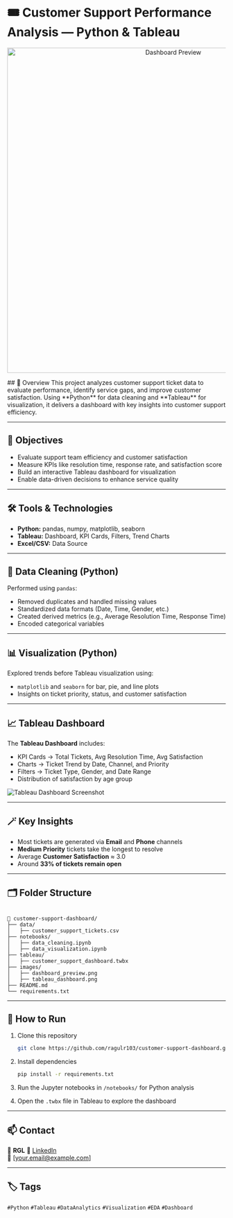 
# 🎟️ Customer Support Performance Analysis — Python & Tableau

<p align="center">
  <img src="images/dashboard_preview.png" alt="Dashboard Preview" width="750"/>
</p>
## 📘 Overview
This project analyzes customer support ticket data to evaluate performance, identify service gaps, and improve customer satisfaction.  
Using **Python** for data cleaning and **Tableau** for visualization, it delivers a dashboard with key insights into customer support efficiency.

---

## 🧠 Objectives
- Evaluate support team efficiency and customer satisfaction  
- Measure KPIs like resolution time, response rate, and satisfaction score  
- Build an interactive Tableau dashboard for visualization  
- Enable data-driven decisions to enhance service quality  

---

## 🛠️ Tools & Technologies
- **Python:** pandas, numpy, matplotlib, seaborn  
- **Tableau:** Dashboard, KPI Cards, Filters, Trend Charts  
- **Excel/CSV:** Data Source  

---

## 🧹 Data Cleaning (Python)
Performed using `pandas`:
- Removed duplicates and handled missing values  
- Standardized data formats (Date, Time, Gender, etc.)  
- Created derived metrics (e.g., Average Resolution Time, Response Time)  
- Encoded categorical variables  

---

## 📊 Visualization (Python)
Explored trends before Tableau visualization using:
- `matplotlib` and `seaborn` for bar, pie, and line plots  
- Insights on ticket priority, status, and customer satisfaction  

---

## 📈 Tableau Dashboard
The **Tableau Dashboard** includes:
- KPI Cards → Total Tickets, Avg Resolution Time, Avg Satisfaction  
- Charts → Ticket Trend by Date, Channel, and Priority  
- Filters → Ticket Type, Gender, and Date Range  
- Distribution of satisfaction by age group  

![Tableau Dashboard Screenshot](images/tableau_dashboard.png)

---

## 🪄 Key Insights
- Most tickets are generated via **Email** and **Phone** channels  
- **Medium Priority** tickets take the longest to resolve  
- Average **Customer Satisfaction** ≈ 3.0  
- Around **33% of tickets remain open**  

---

## 🗂️ Folder Structure
```

📁 customer-support-dashboard/
├── data/
│   ├── customer_support_tickets.csv
├── notebooks/
│   ├── data_cleaning.ipynb
│   ├── data_visualization.ipynb
├── tableau/
│   ├── customer_support_dashboard.twbx
├── images/
│   ├── dashboard_preview.png
│   ├── tableau_dashboard.png
├── README.md
└── requirements.txt

````

---

## 🚀 How to Run
1. Clone this repository  
   ```bash
   git clone https://github.com/ragulr103/customer-support-dashboard.git

2. Install dependencies

   ```bash
   pip install -r requirements.txt
   ```
3. Run the Jupyter notebooks in `/notebooks/` for Python analysis
4. Open the `.twbx` file in Tableau to explore the dashboard

---

## 📫 Contact

👤 **RGL**
🔗 [LinkedIn](https://www.linkedin.com/in/rragul/)   
📧 [[your.email@example.com](mailto:your.email@example.com)]

---

## 🏷️ Tags

`#Python` `#Tableau` `#DataAnalytics` `#Visualization` `#EDA` `#Dashboard`

